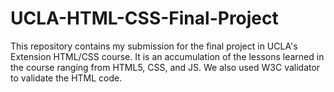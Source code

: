 # UCLA-HTML-CSS-Final-Project
This repository contains my submission for the final project in UCLA's Extension HTML/CSS course. It is an accumulation of the lessons learned in the course ranging from HTML5, CSS, and JS. We also used W3C validator to validate the HTML code. 
